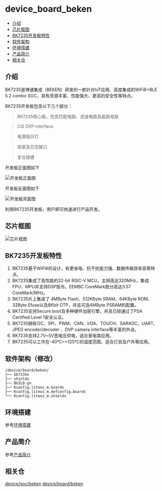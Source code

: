 # device_board_beken

  - [介绍](#介绍)
  - [芯片框图](#芯片框图)
  - [BK7235开发板特性](#BK7235开发板特性)
  - [软件架构](#软件架构)
  - [环境搭建](#环境搭建)
  - [产品简介](#产品简介)
  - [相关仓](#相关仓)

## 介绍

BK7235是博通集成（BEKEN）研发的一款针对IoT应用、高度集成的WiFi6+BLE 5.2 combo SOC，具有资源丰富、性能强大、更高的安全性等特点。

BK7235开发板包含以下几个部分：

>	BK7235核心板，包含匹配电路、滤波电路及晶振电路

>	CIS DVP interface

>	电源指示灯

>	烧录及日志接口

>	复位按键

开发板正面图如下

![开发板正面图](figures/芯片正面图.png)

开发板反面图如下

![开发板背面图](figures/芯片背面图.png)

利用BK7235开发板，用户即可快速进行产品开发。

## 芯片框图

![芯片框图](figures/芯片框图.png)

## BK7235开发板特性

1. BK7235基于WiFi6的设计，有更省电、抗干扰能力强、数据传输效率高等特点。
2. BK7235集成了高性能的32-bit RISC-V MCU，主频高达320MHz，集成FPU、MPU并支持DSP指令。EEMBC CoreMark跑分高达3.57 CoreMark/MHz。
3. BK7235片上集成了 4MByte Flash、512KByte SRAM、64KByte ROM、32Byte Efuse以及8Kbit OTP，并且可选4MByte PSRAM的配置。
4. BK7235支持Secure boot及多种硬件加密引擎，并且已经通过了PSA Certified Level 1安全认证。
5. BK7235拥有I2C、SPI、PWM、CAN、IrDA、TOUCH、SARADC、UART、JPEG encoder/decoder 、DVP camera interface等丰富的外设。
6. BK7235支持2.7V~5V宽电压供电，适合家电类应用。
7. BK7235可以工作在-40℃~+125℃的温度范围，适合灯具及户外等应用。

## 软件架构（修改）

```
/device/board/beken/		
├── bk7235x			
├── shields
├── BUILD.gn
├── Kconfig.liteos_m.boards
├── Kconfig.liteos_m.defconfig.boards
└── Kconfig.liteos_m.shields
```

## 环境搭建

参考[环境搭建](https://gitee.com/openharmony/device_soc_beken#环境搭建)

## 产品简介

参考[产品简介](figures/博通集成电路BK7235产品简介.pptx)

## 相关仓

 [device/soc/beken](https://gitee.com/openharmony/device_soc_beken)
 [device/board/beken](https://gitee.com/openharmony/device_board_beken)
